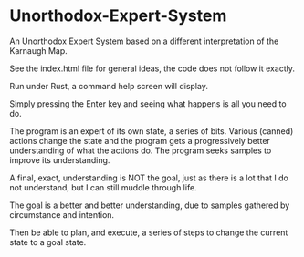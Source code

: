 # Unorthodox-Expert-System
An Unorthodox Expert System based on a different interpretation of the Karnaugh Map.

See the index.html file for general ideas, the code does not follow it exactly.

Run under Rust, a command help screen will display.  

Simply pressing the Enter key and seeing what happens is all you need to do.

The program is an expert of its own state, a series of bits.  Various (canned) actions change the state and the program
gets a progressively better understanding of what the actions do.  The program seeks samples to 
improve its understanding.

A final, exact, understanding is NOT the goal, just as there is a lot that I do not understand, but
I can still muddle through life.

The goal is a better and better understanding, due to samples gathered by circumstance and intention.

Then be able to plan, and execute, a series of steps to change the current state to a goal state.
